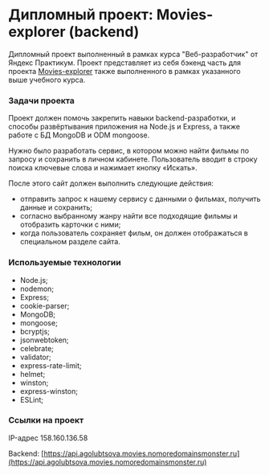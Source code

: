 # Дипломный проект: Movies-explorer (backend)

Дипломный проект выполненный в рамках курса "Веб-разработчик" от Яндекс Практикум.
Проект представляет из себя бэкенд часть для проекта [Movies-explorer](https://github.com/Agolubtsova/movies-explorer-frontend) также выполненного в рамках указанного выше учебного курса.

### Задачи проекта

Проект должен помочь закрепить навыки backend-разработки, и способы развёртывания приложения на Node.js и Express, а также работе с БД MongoDB и ODM mongoose.

Нужно было разработать сервис, в котором можно найти фильмы по запросу и сохранить в личном кабинете. Пользователь вводит в строку поиска ключевые слова и нажимает кнопку «Искать». 

После этого сайт должен выполнить следующие действия:
* отправить запрос к нашему сервису с данными о фильмах, получить данные и сохранить;
* согласно выбранному жанру найти все подходящие фильмы и отобразить карточки с ними;
* когда пользователь сохраняет фильм, он должен отображаться в специальном разделе сайта.

### Используемые технологии
- Node.js;
- nodemon;
- Express;
- cookie-parser;
- MongoDB;
- mongoose;
- bcryptjs;
- jsonwebtoken;
- celebrate;
- validator;
- express-rate-limit;
- helmet;
- winston;
- express-winston;
- ESLint;

### Ссылки на проект

IP-адрес 158.160.136.58

Backend: [https://api.agolubtsova.movies.nomoredomainsmonster.ru](https://api.agolubtsova.movies.nomoredomainsmonster.ru)
